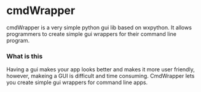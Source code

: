 # cmdWrapper
cmdWrapper is a very simple python gui lib based on wxpython. It allows programmers to create simple gui wrappers for their command line program.


### What is this
Having a gui makes your app looks better and makes it more user friendly, however, makeing a GUI is difficult and time consuming. CmdWrapper lets you create simple gui wrappers for command line apps.
